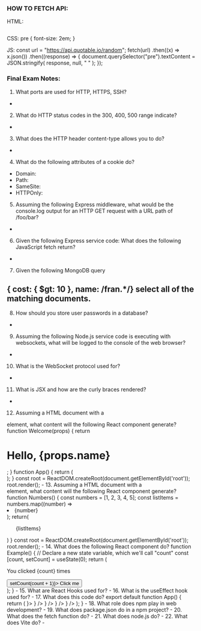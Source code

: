 ### HOW TO FETCH API:
HTML:
<pre></pre>

CSS:
pre {
  font-size: 2em;
}

JS:
const url = "https://api.quotable.io/random";
fetch(url)
  .then((x) => x.json())
  .then((response) => {
    document.querySelector("pre").textContent = JSON.stringify(
      response,
      null,
      "  "
    );
  });

### Final Exam Notes:
1. What ports are used for HTTP, HTTPS, SSH?
- 
2. What do HTTP status codes in the 300, 400, 500 range indicate?
- 
3. What does the HTTP header content-type allows you to do?
- 
4. What do the following attributes of a cookie do?
- Domain: 
- Path: 
- SameSite: 
- HTTPOnly: 
5. Assuming the following Express middleware, what would be the console.log output for an HTTP GET request with a URL path of /foo/bar?
-
6. Given the following Express service code: What does the following JavaScript fetch return?
-
7. Given the following MongoDB query

{ cost: { $gt: 10 }, name: /fran.*/}
select all of the matching documents.
-
8. How should you store user passwords in a database?
-
9. Assuming the following Node.js service code is executing with websockets, what will be logged to the console of the web browser?
-
10. What is the WebSocket protocol used for?
-
11. What is JSX and how are the curly braces rendered?
-
12. Assuming a HTML document with a 
<div id="root"></div>
element, what content will the following React component generate?
      function Welcome(props) {
        return <h1>Hello, {props.name}</h1>;
      }
      function App() {
        return (
          <div>
            <Welcome name="Sara" />
            <Welcome name="Cahal" />
            <Welcome name="Edite" />
          </div>
        );
      }
      const root = ReactDOM.createRoot(document.getElementById('root'));
      root.render(<App />);
-
13. Assuming a HTML document with a 
<div id="root"></div>
element, what content will the following React component generate?
    function Numbers() { 
      const numbers = [1, 2, 3, 4, 5];
      const listItems = numbers.map((number) =>
        <li>{number}</li>
      );
      return(<ul>{listItems}</ul>)
    }
    const root = ReactDOM.createRoot(document.getElementById('root')); 
    root.render(<Numbers/>);
-
14. What does the following React component do?
function Example() {
  // Declare a new state variable, which we'll call "count"  
  const [count, setCount] = useState(0);
  return (
    <div>
      <p>You clicked {count} times</p>
      <button onClick={() => setCount(count + 1)}>
        Click me
      </button>
    </div>
  );
}
-
15. What are React Hooks used for?
-
16. What is the useEffect hook used for?
-
17. What does this code do?
export default function App() {
  return (
    <BrowserRouter>
      <Routes>
        <Route path="/" element={<Layout />}>
          <Route index element={<Home />} />
          <Route path="blogs" element={<Blogs />} />
          <Route path="contact" element={<Contact />} />
          <Route path="*" element={<NoPage />} />
        </Route>
      </Routes>
    </BrowserRouter>
  );
}
-
18. What role does npm play in web development?
-
19. What does package.json do in a npm project?
-
20. What does the fetch function do?
-
21. What does node.js do?
-
22. What does Vite do?
-
